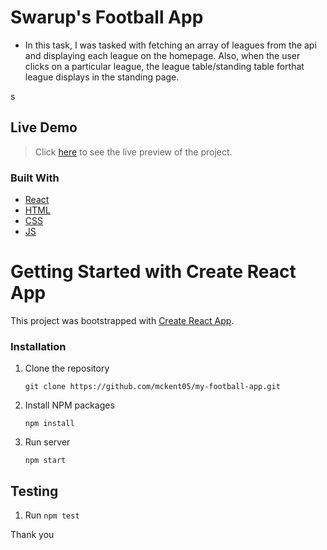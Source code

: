 # Swarup's Football App
- In this task, I was tasked with fetching an array of leagues from the api and displaying each league on the homepage. Also, when the user clicks on a particular league, the league table/standing table forthat league displays in the standing page.

s

## Live Demo
> Click [here](http://steven-football-app.herokuapp.com/) to see the live preview of the project.


### Built With

- [React](https://es.reactjs.org/)
- [HTML](https://www.w3schools.com/html/)
- [CSS](https://www.w3schools.com/css/)
- [JS](https://www.javascript.com/)

# Getting Started with Create React App

This project was bootstrapped with [Create React App](https://github.com/facebook/create-react-app).

### Installation

1. Clone the repository
   ```
   git clone https://github.com/mckent05/my-football-app.git
   ```
2. Install NPM packages
   ```
   npm install
   ```
3. Run server
   ```
   npm start
   ```
## Testing

1. Run 
  `npm test`


Thank you
